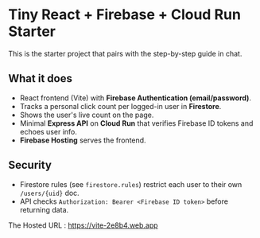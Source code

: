# Tiny React + Firebase + Cloud Run Starter

This is the starter project that pairs with the step-by-step guide in chat.

## What it does
- React frontend (Vite) with **Firebase Authentication (email/password)**.
- Tracks a personal click count per logged-in user in **Firestore**.
- Shows the user's live count on the page.
- Minimal **Express API** on **Cloud Run** that verifies Firebase ID tokens and echoes user info.
- **Firebase Hosting** serves the frontend.


## Security
- Firestore rules (see `firestore.rules`) restrict each user to their own `/users/{uid}` doc.
- API checks `Authorization: Bearer <Firebase ID token>` before returning data.

The Hosted URL : https://vite-2e8b4.web.app
